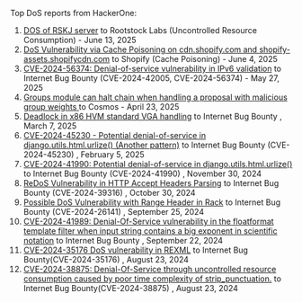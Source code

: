 Top DoS reports from HackerOne:

1. [DOS of RSKJ server](https://hackerone.com/reports/2105808) to Rootstock Labs (Uncontrolled Resource Consumption) - June 13, 2025
2. [DoS Vulnerability via Cache Poisoning on cdn.shopify.com and shopify-assets.shopifycdn.com](https://hackerone.com/reports/1695604) to Shopify (Cache Poisoning) - June 4, 2025
3. [CVE-2024-56374: Denial-of-service vulnerability in IPv6 validation](https://hackerone.com/reports/2939104) to Internet Bug Bounty (CVE-2024-42005, CVE-2024-56374) - May 27, 2025
4. [Groups module can halt chain when handling a proposal with malicious group weights ](https://hackerone.com/reports/3018307) to Cosmos - April 23, 2025
5. [Deadlock in x86 HVM standard VGA handling](https://hackerone.com/reports/2921724) to Internet Bug Bounty , March 7, 2025
6. [CVE-2024-45230 - Potential denial-of-service in django.utils.html.urlize() (Another pattern)](https://hackerone.com/reports/2881639) to Internet Bug Bounty (CVE-2024-45230) , February 5, 2025
7. [CVE-2024-41990: Potential denial-of-service in django.utils.html.urlize()](https://hackerone.com/reports/2795558) to Internet Bug Bounty (CVE-2024-41990) , November 30, 2024
8. [ReDoS Vulnerability in HTTP Accept Headers Parsing](https://hackerone.com/reports/2584376) to Internet Bug Bounty (CVE-2024-39316) , October 30, 2024
9. [Possible DoS Vulnerability with Range Header in Rack](https://hackerone.com/reports/2520679) to Internet Bug Bounty (CVE-2024-26141) , September 25, 2024
10. [CVE-2024-41989: Denial-Of-Service vulnerability in the floatformat template filter when input string contains a big exponent in scientific notation](https://hackerone.com/reports/2644244) to Internet Bug Bounty , September 22, 2024
11. [CVE-2024-35176 DoS vulnerability in REXML](https://hackerone.com/reports/2645836) to Internet Bug Bounty(CVE-2024-35176) , August 23, 2024
12. [CVE-2024-38875: Denial-Of-Service through uncontrolled resource consumption caused by poor time complexity of strip_punctuation.](https://hackerone.com/reports/2591681) to Internet Bug Bounty(CVE-2024-38875) , August 23, 2024

